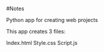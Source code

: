 #Notes

Python app for creating web projects

This app creates 3 files: 

Index.html
Style.css
Script.js